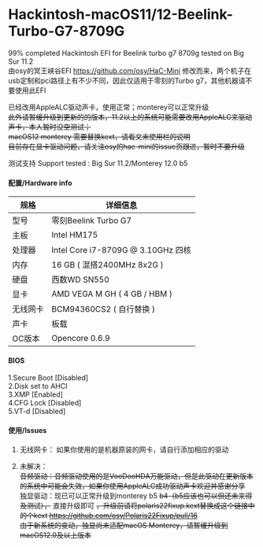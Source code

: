 # Hackintosh-macOS11/12-Beelink-Turbo-G7-8709G
99% completed Hackintosh EFI for Beelink turbo g7 8709g tested on Big Sur 11.2  
由osy的冥王峡谷EFI https://github.com/osy/HaC-Mini 修改而来，两个机子在usb定制和pci路径上有不少不同，因此仅适用于零刻的Turbo g7，其他机器请不要使用此EFI

已经改用AppleALC驱动声卡，使用正常；monterey可以正常升级  
~~此外请暂缓升级到更新的的版本，11.2以上的系统可能需要改用AppleALC来驱动声卡，本人暂时没空测试；~~  
~~macOS12 monterey 需要替换kext，请看文末使用栏的说明~~  
~~目前存在显卡驱动问题，请关注osy的hac-mini的issue页跟进，暂时不要升级~~  

测试支持 Support tested : Big Sur 11.2/Monterey 12.0 b5
 
#### 配置/Hardware info
| 规格     | 详细信息                                                                       |
| -------- | ------------------------------------------------------------------------------ |
| 型号     | 零刻Beelink Turbo G7                                                        |
| 主板     | Intel HM175                                               |
| 处理器   | Intel Core i7-8709G @ 3.10GHz 四核                                           |
| 内存     | 16 GB ( 混搭2400MHz 8x2G )                                                  |
| 硬盘     | 西数WD SN550                                |
| 显卡     | AMD VEGA M GH ( 4 GB / HBM )                                        |
| 无线网卡 | BCM94360CS2 ( 自行替换 )                                                 |
| 声卡     | 板载                                                                           |
| OC版本   |  Opencore 0.6.9                                                                              |
                               


#### BIOS
1.Secure Boot                [Disabled]  
2.Disk set to AHCI  
3.XMP                        [Enabled]  
4.CFG Lock                   [Disabled]  
5.VT-d                        [Disabled]  

#### 使用/Issues
 1. 无线网卡： 
    如果你使用的是机器原装的网卡，请自行添加相应的驱动
    
 2. 未解决：    
    ~~音频驱动：音频驱动使用的是VooDooHDA万能驱动，但是此驱动在更新版本的系统中可能会失效，如果你使用AppleALC成功驱动声卡欢迎并感谢分享~~  
    独显驱动：现已可以正常升级到monterey b5 ~~b4（b5应该也可以但还未来得及测试），~~ 直接升级即可 ~~，升级前请将polaris22fixup.kext替换成这个链接中的个kext https://github.com/osy/Polaris22Fixup/pull/16~~   
    ~~由于新系统的变动，独显尚未适配macOS Monterey，请暂缓升级到macOS12.0及以上版本~~

